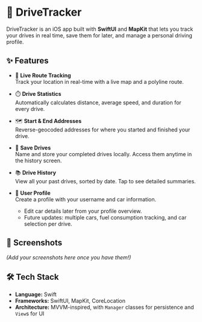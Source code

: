 # 🚗 DriveTracker

DriveTracker is an iOS app built with **SwiftUI** and **MapKit** that lets you track your drives in real time, save them for later, and manage a personal driving profile.  

## ✨ Features

- 📍 **Live Route Tracking**  
  Track your location in real-time with a live map and a polyline route.

- ⏱️ **Drive Statistics**  
  Automatically calculates distance, average speed, and duration for every drive.

- 🗺️ **Start & End Addresses**  
  Reverse-geocoded addresses for where you started and finished your drive.

- 💾 **Save Drives**  
  Name and store your completed drives locally. Access them anytime in the history screen.

- 📚 **Drive History**  
  View all your past drives, sorted by date. Tap to see detailed summaries.

- 👤 **User Profile**  
  Create a profile with your username and car information.  
  - Edit car details later from your profile overview.  
  - Future updates: multiple cars, fuel consumption tracking, and car selection per drive.

## 📸 Screenshots
*(Add your screenshots here once you have them!)*

## 🛠️ Tech Stack

- **Language:** Swift
- **Frameworks:** SwiftUI, MapKit, CoreLocation
- **Architecture:** MVVM-inspired, with `Manager` classes for persistence and `View`s for UI
